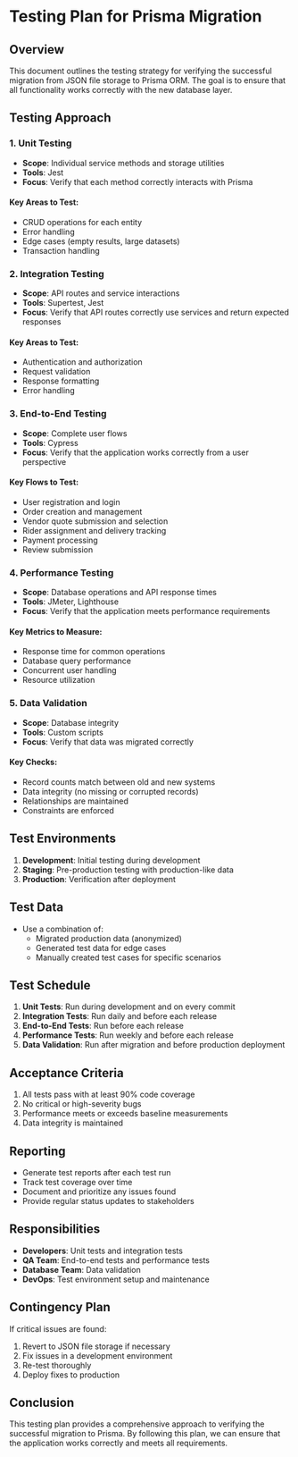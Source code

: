 # Testing Plan for Prisma Migration

## Overview

This document outlines the testing strategy for verifying the successful migration from JSON file storage to Prisma ORM. The goal is to ensure that all functionality works correctly with the new database layer.

## Testing Approach

### 1. Unit Testing

- **Scope**: Individual service methods and storage utilities
- **Tools**: Jest
- **Focus**: Verify that each method correctly interacts with Prisma

#### Key Areas to Test:

- CRUD operations for each entity
- Error handling
- Edge cases (empty results, large datasets)
- Transaction handling

### 2. Integration Testing

- **Scope**: API routes and service interactions
- **Tools**: Supertest, Jest
- **Focus**: Verify that API routes correctly use services and return expected responses

#### Key Areas to Test:

- Authentication and authorization
- Request validation
- Response formatting
- Error handling

### 3. End-to-End Testing

- **Scope**: Complete user flows
- **Tools**: Cypress
- **Focus**: Verify that the application works correctly from a user perspective

#### Key Flows to Test:

- User registration and login
- Order creation and management
- Vendor quote submission and selection
- Rider assignment and delivery tracking
- Payment processing
- Review submission

### 4. Performance Testing

- **Scope**: Database operations and API response times
- **Tools**: JMeter, Lighthouse
- **Focus**: Verify that the application meets performance requirements

#### Key Metrics to Measure:

- Response time for common operations
- Database query performance
- Concurrent user handling
- Resource utilization

### 5. Data Validation

- **Scope**: Database integrity
- **Tools**: Custom scripts
- **Focus**: Verify that data was migrated correctly

#### Key Checks:

- Record counts match between old and new systems
- Data integrity (no missing or corrupted records)
- Relationships are maintained
- Constraints are enforced

## Test Environments

1. **Development**: Initial testing during development
2. **Staging**: Pre-production testing with production-like data
3. **Production**: Verification after deployment

## Test Data

- Use a combination of:
  - Migrated production data (anonymized)
  - Generated test data for edge cases
  - Manually created test cases for specific scenarios

## Test Schedule

1. **Unit Tests**: Run during development and on every commit
2. **Integration Tests**: Run daily and before each release
3. **End-to-End Tests**: Run before each release
4. **Performance Tests**: Run weekly and before each release
5. **Data Validation**: Run after migration and before production deployment

## Acceptance Criteria

1. All tests pass with at least 90% code coverage
2. No critical or high-severity bugs
3. Performance meets or exceeds baseline measurements
4. Data integrity is maintained

## Reporting

- Generate test reports after each test run
- Track test coverage over time
- Document and prioritize any issues found
- Provide regular status updates to stakeholders

## Responsibilities

- **Developers**: Unit tests and integration tests
- **QA Team**: End-to-end tests and performance tests
- **Database Team**: Data validation
- **DevOps**: Test environment setup and maintenance

## Contingency Plan

If critical issues are found:
1. Revert to JSON file storage if necessary
2. Fix issues in a development environment
3. Re-test thoroughly
4. Deploy fixes to production

## Conclusion

This testing plan provides a comprehensive approach to verifying the successful migration to Prisma. By following this plan, we can ensure that the application works correctly and meets all requirements. 